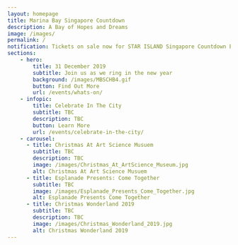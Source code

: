 ```yaml
---
layout: homepage
title: Marina Bay Singapore Countdown
description: A Bay of Hopes and Dreams
image: /images/
permalink: /
notification: Tickets on sale now for STAR ISLAND Singapore Countdown Edition 2019 - 2020 
sections:
    - hero:
        title: 31 December 2019
        subtitle: Join us as we ring in the new year
        background: /images/MBSCHB4.gif
        button: Find Out More
        url: /events/whats-on/
    - infopic:
        title: Celebrate In The City
        subtitle: TBC
        description: TBC
        button: Learn More
        url: /events/celebrate-in-the-city/
    - carousel:
      - title: Christmas At Art Science Musuem
        subtitle: TBC
        description: TBC
        image: /images/Christmas_At_ArtScience_Museum.jpg
        alt: Christmas At Art Science Musuem
      - title: Esplanade Presents: Come Together
        subtitle: TBC
        image: /images/Esplanade_Presents_Come_Together.jpg
        alt: Esplanade Presents Come Together
      - title: Christmas Wonderland 2019
        subtitle: TBC
        description: TBC
        image: /images/Christmas_Wonderland_2019.jpg
        alt: Christmas Wonderland 2019
---
```

